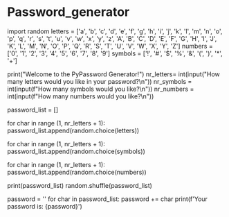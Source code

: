 # Password_generator

import random
letters = ['a', 'b', 'c', 'd', 'e', 'f', 'g', 'h', 'i', 'j', 'k', 'l', 'm', 'n', 'o', 'p', 'q', 'r', 's', 't', 'u', 'v', 'w', 'x', 'y', 'z', 'A', 'B', 'C', 'D', 'E', 'F', 'G', 'H', 'I', 'J', 'K', 'L', 'M', 'N', 'O', 'P', 'Q', 'R', 'S', 'T', 'U', 'V', 'W', 'X', 'Y', 'Z']
numbers = ['0', '1', '2', '3', '4', '5', '6', '7', '8', '9']
symbols = ['!', '#', '$', '%', '&', '(', ')', '*', '+']

print("Welcome to the PyPassword Generator!")
nr_letters= int(input("How many letters would you like in your password?\n")) 
nr_symbols = int(input(f"How many symbols would you like?\n"))
nr_numbers = int(input(f"How many numbers would you like?\n"))


password_list = []

for char in range (1, nr_letters + 1):
  password_list.append(random.choice(letters))

for char in range (1, nr_letters + 1):
  password_list.append(random.choice(symbols))

for char in range (1, nr_letters + 1):
  password_list.append(random.choice(numbers))
  
print(password_list)
random.shuffle(password_list)

password = ''
for char in password_list:
  password += char
print(f'Your password is: {password}')
  
